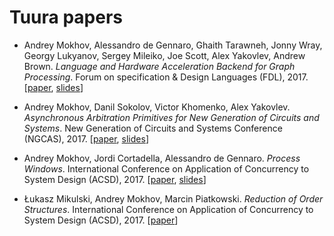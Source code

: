 # Tuura papers

* Andrey Mokhov, Alessandro de Gennaro, Ghaith Tarawneh, Jonny Wray, Georgy Lukyanov, Sergey Mileiko, Joe Scott, Alex Yakovlev, Andrew Brown. _Language and Hardware Acceleration Backend for Graph Processing_. Forum on specification & Design Languages (FDL), 2017.
[[paper](https://github.com/tuura/papers/blob/master/fdl-2017/graphs-on-fpga.pdf),
[slides](https://github.com/tuura/papers/blob/master/fdl-2017/graphs-on-fpga-slides.pdf)]


* Andrey Mokhov, Danil Sokolov, Victor Khomenko, Alex Yakovlev. _Asynchronous Arbitration Primitives for New Generation of Circuits and Systems_. New Generation of Circuits and Systems Conference (NGCAS), 2017.
[[paper](https://github.com/tuura/papers/blob/master/ngcas-2017/arbitration-primitives.pdf),
[slides](https://github.com/tuura/papers/blob/master/ngcas-2017/arbitration-primitives-slides.pdf)]

* Andrey Mokhov, Jordi Cortadella, Alessandro de Gennaro. _Process Windows_. International Conference on Application of Concurrency to System Design (ACSD), 2017.
[[paper](https://github.com/tuura/papers/blob/master/acsd-2017/process-windows.pdf),
[slides](https://github.com/tuura/papers/blob/master/acsd-2017/process-windows-slides.pdf)]

* Łukasz Mikulski, Andrey Mokhov, Marcin Piatkowski. _Reduction of Order Structures_. International Conference on Application of Concurrency to System Design (ACSD), 2017.
[[paper](https://github.com/tuura/papers/blob/master/acsd-2017/order-structures.pdf)]
